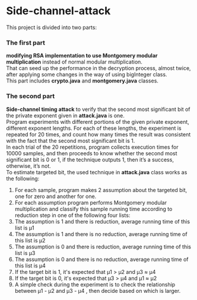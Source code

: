 # Side-channel-attack
This project is divided into two parts:

### The first part
**modifying RSA implementation to use Montgomery modular multiplication** instead of normal modular multiplication.  
That can seed up the performance in the decryption process, almost twice, after applying some changes in the way of using bigInteger class.  
This part includes **crypto.java** and **montgomery.java** classes.  

### The second part
**Side-channel timing attack** to verify that the second most significant bit of the private exponent given in **attack.java** is one.  
Program experiments with different portions of the given private exponent, different exponent lengths. 
For each of these lengths, the experiment is repeated for 20 times, and count how many times the result was consistent with the fact that the second most
significant bit is 1.  
In each trial of the 20 repetitions, program collects execution times for 10000 samples, and then proceeds to know whether the second most significant bit is 0 or 1, if the technique outputs 1, then it’s a success, otherwise, it’s not.  
To estimate targeted bit, the used technique in **attack.java** class works as the following:  

1. For each sample, program makes 2 assumption about the targeted bit, one for zero and another for one.  
2. For each assumption program performs Montgomery modular multiplication and classify this sample running time according to reduction step in one of the following four lists:
3. The assumption is 1 and there is reduction, average running time of this list is μ1  
4. The assumption is 1 and there is no reduction, average running time of this list is μ2  
5. The assumption is 0 and there is reduction, average running time of this list is μ3  
6. The assumption is 0 and there is no reduction, average running time of this list is μ4  
7. If the target bit is 1, it's expected that μ1 > μ2 and μ3 ≈ μ4  
8. If the target bit is 0, it's expected that μ3 > μ4 and μ1 ≈ μ2  
9. A simple check during the experiment is to check the relationship between μ1 - μ2 and μ3 - μ4 , then decide based on which is larger. 

